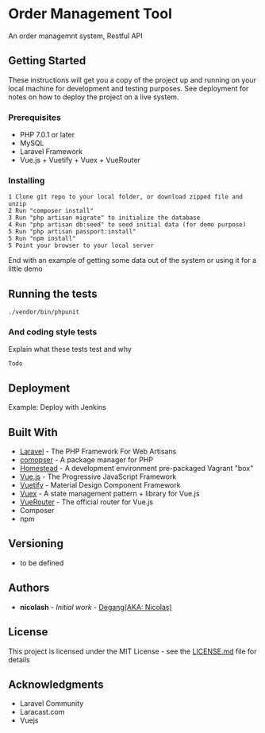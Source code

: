 

# Order Management Tool

An order managemnt system, Restful API

## Getting Started

These instructions will get you a copy of the project up and running on your local machine for development and testing purposes. See deployment for notes on how to deploy the project on a live system.

### Prerequisites

* PHP 7.0.1 or later
* MySQL
* Laravel Framework
* Vue.js + Vuetify + Vuex + VueRouter

### Installing

```
1 Clone git repo to your local folder, or download zipped file and unzip 
2 Run "composer install"
3 Run "php artisan migrate" to initialize the database
4 Run "php artisan db:seed" to seed initial data (for demo purpose)
5 Run "php artisan passport:install"
5 Run "npm install"
5 Point your browser to your local server
```

End with an example of getting some data out of the system or using it for a little demo

## Running the tests

```
./vendor/bin/phpunit
```



### And coding style tests

Explain what these tests test and why

```
Todo
```

## Deployment

Example: Deploy with Jenkins

## Built With

* [Laravel](https://laravel.com/) - The PHP Framework For Web Artisans
* [comopser](https://getcomposer.org/) - A package manager for PHP
* [Homestead](https://laravel.com/docs/5.0/homestead) - A development environment pre-packaged Vagrant "box"
* [Vue.js](https://vuejs.org) - The Progressive JavaScript Framework
* [Vuetify](https://vuetifyjs.com) - Material Design Component Framework
* [Vuex](https://vuex.vuejs.org) - A state management pattern + library for Vue.js
* [VueRouter](https://router.vuejs.org) - The official router for Vue.js
* Composer
* npm



## Versioning

* to be defined 

## Authors

* **nicolash** - *Initial work* - [Degang(AKA: Nicolas)](https://github.com/degangh)

## License

This project is licensed under the MIT License - see the [LICENSE.md](LICENSE.md) file for details

## Acknowledgments

* Laravel Community
* Laracast.com
* Vuejs
